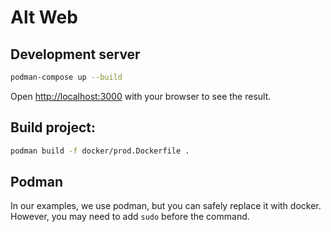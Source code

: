 # Alt Web

## Development server

```bash
podman-compose up --build
```

Open [http://localhost:3000](http://localhost:3000) with your browser to see the result.

## Build project:

```bash
podman build -f docker/prod.Dockerfile .
```

## Podman
In our examples, we use podman, but you can safely replace it with docker.
However, you may need to add `sudo` before the command.
